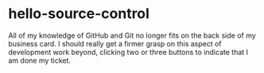 # hello-source-control
All of my knowledge of GitHub and Git no longer fits on the back side of my business card. I should really get a firmer grasp on this aspect of development work beyond, clicking two or three buttons to indicate that I am done my ticket.
